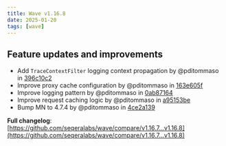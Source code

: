 ```yaml
---
title: Wave v1.16.8
date: 2025-01-20
tags: [wave]
---
```


## Feature updates and improvements

* Add `TraceContextFilter` logging context propagation by @pditommaso in [396c10c2](https://github.com/seqeralabs/wave/commit/396c10c2511222447785f6b8cd41d54ef34d022e)
* Improve proxy cache configuration by @pditommaso in [163e605f](https://github.com/seqeralabs/wave/commit/163e605f1927cec970ec7efcdf61058740f12661)
* Improve logging pattern by @pditommaso in [0ab87164](https://github.com/seqeralabs/wave/commit/0ab871648e6a4cb426e6e81ceb66e99c084a155d)
* Improve request caching logic by @pditommaso in [a95153be](https://github.com/seqeralabs/wave/commit/a95153bedfa79145f85c240d6b7b7a5903bba1da)
* Bump MN to 4.7.4 by @pditommaso in [4ce2a139](https://github.com/seqeralabs/wave/commit/4ce2a1396f23135a819e2cd7426ed2d4f8a05e44)

**Full changelog**: [https://github.com/seqeralabs/wave/compare/v1.16.7...v1.16.8](https://github.com/seqeralabs/wave/compare/v1.16.7...v1.16.8)
